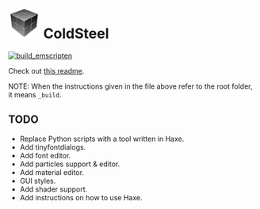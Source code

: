 # ![icon](logo.png) ColdSteel

[![build_emscripten](https://github.com/JaviCervera/coldsteel/actions/workflows/build_emscripten.yml/badge.svg)](https://github.com/JaviCervera/coldsteel/actions/workflows/build_emscripten.yml)

Check out [this readme](_build/README.md).

NOTE: When the instructions given in the file above refer to the root folder, it means `_build`.

## TODO

* Replace Python scripts with a tool written in Haxe.
* Add tinyfontdialogs.
* Add font editor.
* Add particles support & editor.
* Add material editor.
* GUI styles.
* Add shader support.
* Add instructions on how to use Haxe.
